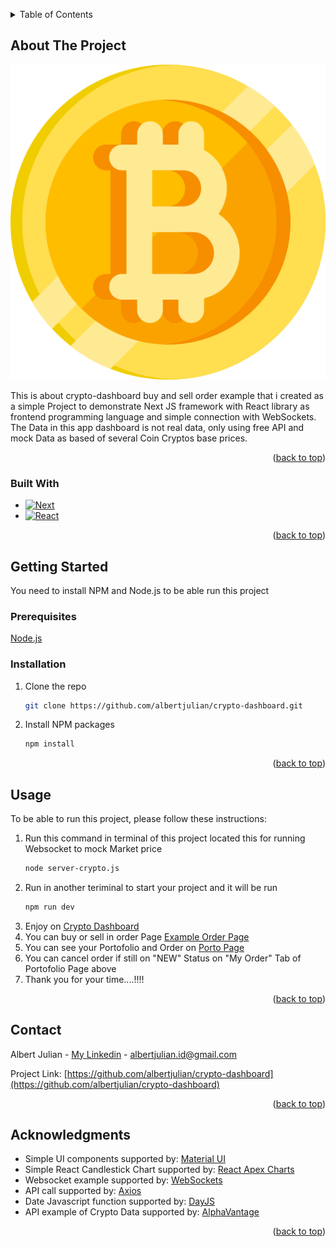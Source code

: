 <a id="readme-top"></a>

<!-- TABLE OF CONTENTS -->
<details>
  <summary>Table of Contents</summary>
  <ol>
    <li>
      <a href="#about-the-project">About The Project</a>
      <ul>
        <li><a href="#built-with">Built With</a></li>
      </ul>
    </li>
    <li>
      <a href="#getting-started">Getting Started</a>
      <ul>
        <li><a href="#prerequisites">Prerequisites</a></li>
        <li><a href="#installation">Installation</a></li>
      </ul>
    </li>
    <li><a href="#usage">Usage</a></li>
    <li><a href="#contact">Contact</a></li>
    <li><a href="#acknowledgments">Acknowledgments</a></li>
  </ol>
</details>

<!-- ABOUT THE PROJECT -->

## About The Project

[![Crypto Market][product-screenshot]](https://github.com/albertjulian/crypto-dashboard)

This is about crypto-dashboard buy and sell order example that i created as a simple Project to demonstrate Next JS framework with React library as frontend programming language and simple connection with WebSockets. The Data in this app dashboard is not real data, only using free API and mock Data as based of several Coin Cryptos base prices.

<p align="right">(<a href="#readme-top">back to top</a>)</p>

### Built With

- [![Next][Next.js]][Next-url]
- [![React][React.js]][React-url]

<p align="right">(<a href="#readme-top">back to top</a>)</p>

<!-- GETTING STARTED -->

## Getting Started

You need to install NPM and Node.js to be able run this project

### Prerequisites

[Node.js](https://nodejs.org/en/download/package-manager)

### Installation

1. Clone the repo
   ```sh
   git clone https://github.com/albertjulian/crypto-dashboard.git
   ```
2. Install NPM packages
   ```sh
   npm install
   ```

<p align="right">(<a href="#readme-top">back to top</a>)</p>

<!-- USAGE EXAMPLES -->

## Usage

To be able to run this project, please follow these instructions:

1. Run this command in terminal of this project located this for running Websocket to mock Market price
   ```sh
   node server-crypto.js
   ```
2. Run in another teriminal to start your project and it will be run
   ```sh
   npm run dev
   ```
3. Enjoy on [Crypto Dashboard](http://localhost:3000)
4. You can buy or sell in order Page [Example Order Page](http://localhost:3000/order/PEPE)
5. You can see your Portofolio and Order on [Porto Page](http://localhost:3000/portofolio/)
6. You can cancel order if still on "NEW" Status on "My Order" Tab of Portofolio Page above
7. Thank you for your time....!!!!

<p align="right">(<a href="#readme-top">back to top</a>)</p>

<!-- CONTACT -->

## Contact

Albert Julian - [My Linkedin][linkedin-url] - albertjulian.id@gmail.com

Project Link: [https://github.com/albertjulian/crypto-dashboard](https://github.com/albertjulian/crypto-dashboard)

<p align="right">(<a href="#readme-top">back to top</a>)</p>

<!-- ACKNOWLEDGMENTS -->

## Acknowledgments

- Simple UI components supported by: [Material UI](https://mui.com/)
- Simple React Candlestick Chart supported by: [React Apex Charts](https://apexcharts.com/docs/react-charts/)
- Websocket example supported by: [WebSockets](https://www.npmjs.com/package/ws)
- API call supported by: [Axios](https://www.npmjs.com/package/axios)
- Date Javascript function supported by: [DayJS](https://www.npmjs.com/package/dayjs)
- API example of Crypto Data supported by: [AlphaVantage](https://www.alphavantage.co/)

<p align="right">(<a href="#readme-top">back to top</a>)</p>

<!-- MARKDOWN LINKS & IMAGES -->

[linkedin-url]: https://linkedin.com/in/albertjulian1993
[product-screenshot]: src/assets/BTC.png
[Next.js]: https://img.shields.io/badge/next.js-000000?style=for-the-badge&logo=nextdotjs&logoColor=white
[Next-url]: https://nextjs.org/
[React.js]: https://img.shields.io/badge/React-20232A?style=for-the-badge&logo=react&logoColor=61DAFB
[React-url]: https://reactjs.org/
